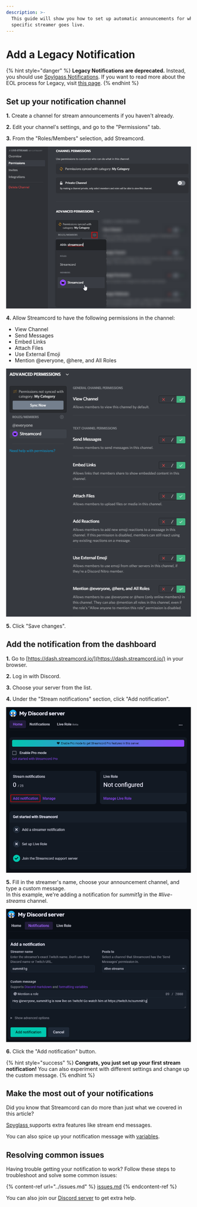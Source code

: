 ```yaml
---
description: >-
  This guide will show you how to set up automatic announcements for when a
  specific streamer goes live.
---
```


# Add a Legacy Notification

{% hint style="danger" %}
**Legacy Notifications are deprecated.** Instead, you should use [Spylgass Notifications](../spyglass/add-spyglass.md). If you want to read more about the EOL process for Legacy, visit [this page](../legacy-end-of-life.md).
{% endhint %}

## Set up your notification channel

**1.** Create a channel for stream announcements if you haven't already.

**2.** Edit your channel's settings, and go to the "Permissions" tab.

**3.** From the "Roles/Members" selection, add Streamcord.

![Add Streamcord to the channel's permission overrides.](<../../.gitbook/assets/image (53).png>)

**4.** Allow Streamcord to have the following permissions in the channel:

* View Channel
* Send Messages
* Embed Links
* Attach Files
* Use External Emoji
* Mention @everyone, @here, and All Roles

![Give Streamcord the needed permissions.](<../../.gitbook/assets/image (12).png>)

**5.** Click "Save changes".

## Add the notification from the dashboard

**1.** Go to [https://dash.streamcord.io/](https://dash.streamcord.io/) in your browser.

**2.** Log in with Discord.

**3.** Choose your server from the list.

**4.** Under the "Stream notifications" section, click "Add notification".

![Click the "Add notification" link.](<../../.gitbook/assets/image (36).png>)

**5.** Fill in the streamer's name, choose your announcement channel, and type a custom message.\
In this example, we're adding a notification for _summit1g_ in the _#live-streams_ channel.

![Enter your streamer, channel, and custom message.](<../../.gitbook/assets/image (28).png>)

**6.** Click the "Add notification" button.

{% hint style="success" %}
**Congrats, you just set up your first stream notification!** You can also experiment with different settings and change up the custom message.
{% endhint %}

## Make the most out of your notifications

Did you know that Streamcord can do more than just what we covered in this article?

[Spyglass ](../spyglass/)supports extra features like stream end messages.

You can also spice up your notification message with [variables](../variables.md).

## Resolving common issues

Having trouble getting your notification to work? Follow these steps to troubleshoot and solve some common issues:

{% content-ref url="../issues.md" %}
[issues.md](../issues.md)
{% endcontent-ref %}

You can also join our [Discord server](https://link.streamcord.io/support) to get extra help.
